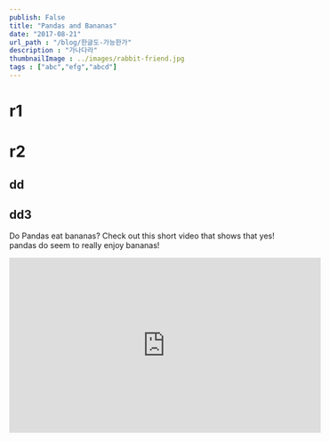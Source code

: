 ```yaml
---
publish: False
title: "Pandas and Bananas"
date: "2017-08-21"
url_path : "/blog/한글도-가능한가"
description : "가나다라"
thumbnailImage : ../images/rabbit-friend.jpg
tags : ["abc","efg","abcd"]
---
```


# r1
# r2
## dd
## dd3
Do Pandas eat bananas? Check out this short video that shows that yes! pandas do
seem to really enjoy bananas!

<iframe width="560" height="315" src="https://www.youtube.com/embed/4SZl1r2O_bY" frameborder="0" allowfullscreen></iframe>